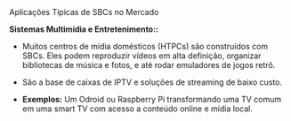 <div class="cabecalho">
Aplicações Típicas de SBCs no Mercado
</div>
<div class= "conteudo regular">
  
**Sistemas Multimídia e Entretenimento::**

- Muitos centros de mídia domésticos (HTPCs) são construídos com SBCs. Eles podem reproduzir vídeos em alta definição, organizar bibliotecas de música e fotos, e até rodar emuladores de jogos retrô.

- São a base de caixas de IPTV e soluções de streaming de baixo custo.

- **Exemplos:** Um Odroid ou Raspberry Pi transformando uma TV comum em uma smart TV com acesso a conteúdo online e mídia local.

</div>
